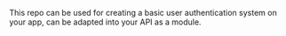 This repo can be used for creating a basic user authentication system on your app, can be adapted into your API as a module.
